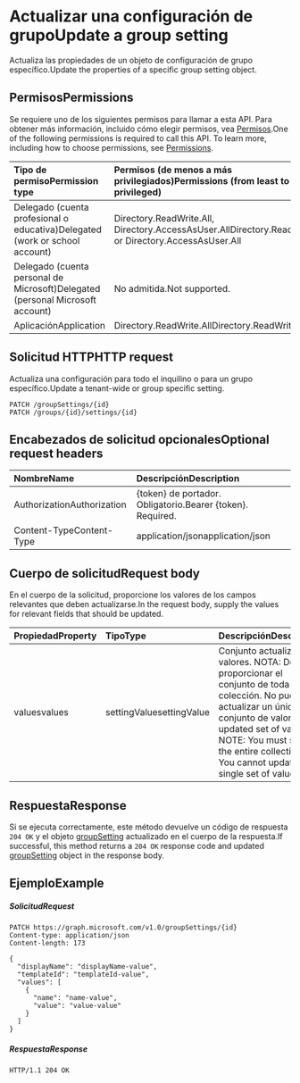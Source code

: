 # <a name="update-a-group-setting"></a><span data-ttu-id="05536-101">Actualizar una configuración de grupo</span><span class="sxs-lookup"><span data-stu-id="05536-101">Update a group setting</span></span>

<span data-ttu-id="05536-102">Actualiza las propiedades de un objeto de configuración de grupo específico.</span><span class="sxs-lookup"><span data-stu-id="05536-102">Update the properties of a specific group setting object.</span></span>

## <a name="permissions"></a><span data-ttu-id="05536-103">Permisos</span><span class="sxs-lookup"><span data-stu-id="05536-103">Permissions</span></span>

<span data-ttu-id="05536-p101">Se requiere uno de los siguientes permisos para llamar a esta API. Para obtener más información, incluido cómo elegir permisos, vea [Permisos](../../../concepts/permissions_reference.md).</span><span class="sxs-lookup"><span data-stu-id="05536-p101">One of the following permissions is required to call this API. To learn more, including how to choose permissions, see [Permissions](../../../concepts/permissions_reference.md).</span></span>


|<span data-ttu-id="05536-106">Tipo de permiso</span><span class="sxs-lookup"><span data-stu-id="05536-106">Permission type</span></span>      | <span data-ttu-id="05536-107">Permisos (de menos a más privilegiados)</span><span class="sxs-lookup"><span data-stu-id="05536-107">Permissions (from least to most privileged)</span></span>              | 
|:--------------------|:---------------------------------------------------------| 
|<span data-ttu-id="05536-108">Delegado (cuenta profesional o educativa)</span><span class="sxs-lookup"><span data-stu-id="05536-108">Delegated (work or school account)</span></span> | <span data-ttu-id="05536-109">Directory.ReadWrite.All, Directory.AccessAsUser.All</span><span class="sxs-lookup"><span data-stu-id="05536-109">Directory.ReadWrite.All or Directory.AccessAsUser.All</span></span>    | 
|<span data-ttu-id="05536-110">Delegado (cuenta personal de Microsoft)</span><span class="sxs-lookup"><span data-stu-id="05536-110">Delegated (personal Microsoft account)</span></span> | <span data-ttu-id="05536-111">No admitida.</span><span class="sxs-lookup"><span data-stu-id="05536-111">Not supported.</span></span>    | 
|<span data-ttu-id="05536-112">Aplicación</span><span class="sxs-lookup"><span data-stu-id="05536-112">Application</span></span> | <span data-ttu-id="05536-113">Directory.ReadWrite.All</span><span class="sxs-lookup"><span data-stu-id="05536-113">Directory.ReadWrite.All</span></span> | 


## <a name="http-request"></a><span data-ttu-id="05536-114">Solicitud HTTP</span><span class="sxs-lookup"><span data-stu-id="05536-114">HTTP request</span></span>
<!-- { "blockType": "ignored" } -->

<span data-ttu-id="05536-115">Actualiza una configuración para todo el inquilino o para un grupo específico.</span><span class="sxs-lookup"><span data-stu-id="05536-115">Update a tenant-wide or group specific setting.</span></span>

```http
PATCH /groupSettings/{id}
PATCH /groups/{id}/settings/{id}
```
## <a name="optional-request-headers"></a><span data-ttu-id="05536-116">Encabezados de solicitud opcionales</span><span class="sxs-lookup"><span data-stu-id="05536-116">Optional request headers</span></span>
| <span data-ttu-id="05536-117">Nombre</span><span class="sxs-lookup"><span data-stu-id="05536-117">Name</span></span> | <span data-ttu-id="05536-118">Descripción</span><span class="sxs-lookup"><span data-stu-id="05536-118">Description</span></span> |
|:-----------|:-----------|
| <span data-ttu-id="05536-119">Authorization</span><span class="sxs-lookup"><span data-stu-id="05536-119">Authorization</span></span>  | <span data-ttu-id="05536-p102">{token} de portador. Obligatorio.</span><span class="sxs-lookup"><span data-stu-id="05536-p102">Bearer {token}. Required.</span></span> |
| <span data-ttu-id="05536-122">Content-Type</span><span class="sxs-lookup"><span data-stu-id="05536-122">Content-Type</span></span>  | <span data-ttu-id="05536-123">application/json</span><span class="sxs-lookup"><span data-stu-id="05536-123">application/json</span></span>  |

## <a name="request-body"></a><span data-ttu-id="05536-124">Cuerpo de solicitud</span><span class="sxs-lookup"><span data-stu-id="05536-124">Request body</span></span>
<span data-ttu-id="05536-125">En el cuerpo de la solicitud, proporcione los valores de los campos relevantes que deben actualizarse.</span><span class="sxs-lookup"><span data-stu-id="05536-125">In the request body, supply the values for relevant fields that should be updated.</span></span> 

| <span data-ttu-id="05536-126">Propiedad</span><span class="sxs-lookup"><span data-stu-id="05536-126">Property</span></span> | <span data-ttu-id="05536-127">Tipo</span><span class="sxs-lookup"><span data-stu-id="05536-127">Type</span></span> | <span data-ttu-id="05536-128">Descripción</span><span class="sxs-lookup"><span data-stu-id="05536-128">Description</span></span> |
|:---------------|:--------|:----------|
| <span data-ttu-id="05536-129">values</span><span class="sxs-lookup"><span data-stu-id="05536-129">values</span></span> | <span data-ttu-id="05536-130">settingValue</span><span class="sxs-lookup"><span data-stu-id="05536-130">settingValue</span></span> | <span data-ttu-id="05536-p103">Conjunto actualizado de valores.  NOTA: Debe proporcionar el conjunto de toda la colección. No puede actualizar un único conjunto de valores.</span><span class="sxs-lookup"><span data-stu-id="05536-p103">The updated set of values.  NOTE: You must supply the entire collection set. You cannot update a single set of values.</span></span> |

## <a name="response"></a><span data-ttu-id="05536-134">Respuesta</span><span class="sxs-lookup"><span data-stu-id="05536-134">Response</span></span>

<span data-ttu-id="05536-135">Si se ejecuta correctamente, este método devuelve un código de respuesta `204 OK` y el objeto [groupSetting](../resources/groupsetting.md) actualizado en el cuerpo de la respuesta.</span><span class="sxs-lookup"><span data-stu-id="05536-135">If successful, this method returns a `204 OK` response code and updated [groupSetting](../resources/groupsetting.md) object in the response body.</span></span>

## <a name="example"></a><span data-ttu-id="05536-136">Ejemplo</span><span class="sxs-lookup"><span data-stu-id="05536-136">Example</span></span>
##### <a name="request"></a><span data-ttu-id="05536-137">Solicitud</span><span class="sxs-lookup"><span data-stu-id="05536-137">Request</span></span>
<!-- {
  "blockType": "request",
  "name": "update_groupsetting"
}-->
```http
PATCH https://graph.microsoft.com/v1.0/groupSettings/{id}
Content-type: application/json
Content-length: 173

{
  "displayName": "displayName-value",
  "templateId": "templateId-value",
  "values": [
    {
      "name": "name-value",
      "value": "value-value"
    }
  ]
}
```
##### <a name="response"></a><span data-ttu-id="05536-138">Respuesta</span><span class="sxs-lookup"><span data-stu-id="05536-138">Response</span></span>

<!-- {
  "blockType": "response",
  "truncated": true,
  "@odata.type": "microsoft.graph.groupSetting"
} -->
```http
HTTP/1.1 204 OK
```

<!-- uuid: 8fcb5dbc-d5aa-4681-8e31-b001d5168d79
2015-10-25 14:57:30 UTC -->
<!-- {
  "type": "#page.annotation",
  "description": "Update groupSetting",
  "keywords": "",
  "section": "documentation",
  "tocPath": ""
}-->
